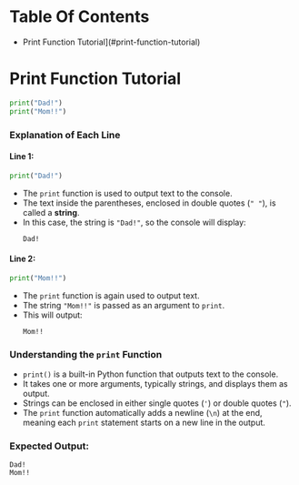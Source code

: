 # Table Of Contents

- Print Function Tutorial](#print-function-tutorial)

# Print Function Tutorial

```python
print("Dad!")
print("Mom!!")
```

### Explanation of Each Line

#### Line 1:
```python
print("Dad!")
```
- The `print` function is used to output text to the console.
- The text inside the parentheses, enclosed in double quotes (`" "`), is called a **string**.
- In this case, the string is `"Dad!"`, so the console will display:
  ```
  Dad!
  ```

#### Line 2:
```python
print("Mom!!")
```
- The `print` function is again used to output text.
- The string `"Mom!!"` is passed as an argument to `print`.
- This will output:
  ```
  Mom!!
  ```

### Understanding the `print` Function
- `print()` is a built-in Python function that outputs text to the console.
- It takes one or more arguments, typically strings, and displays them as output.
- Strings can be enclosed in either single quotes (`'`) or double quotes (`"`).
- The `print` function automatically adds a newline (`\n`) at the end, meaning each `print` statement starts on a new line in the output.

### Expected Output:
```
Dad!
Mom!!
```


